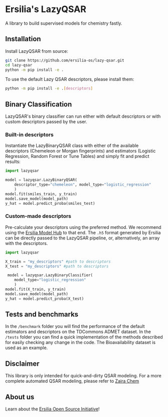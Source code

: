 # Ersilia's LazyQSAR

A library to build supervised models for chemistry fastly.

## Installation

Install LazyQSAR from source:

```bash
git clone https://github.com/ersilia-os/lazy-qsar.git
cd lazy-qsar
python -m pip install -e .
```

To use the default Lazy QSAR descriptors, please install them:
```bash
python -m pip install -e .[descriptors]
```

## Binary Classification

LazyQSAR's binary classifier can run either with default descriptors or with custom descriptors passed by the user.

### Built-in descriptors

Instantiate the LazyBinaryQSAR class with either of the available descriptors (Chemeleon or Morgan fingerprints) and estimators (Logistic Regression, Random Forest or Tune Tables) and simply fit and predict results:

```python
import lazyqsar

model = lazyqsar.LazyBinaryQSAR(
    descriptor_type="chemeleon", model_type="logistic_regression"
    )
model.fit(smiles_train, y_train)
model.save_model(model_path)
y_hat = model.predict_proba(smiles_test)
```

### Custom-made descriptors
Pre-calculate your descriptors using the preferred method. We recommend using the [Ersilia Model Hub](https://github.com/ersilia-os/ersilia) to that end. The `.h5` format generated by Ersilia can be directly passed to the LazyQSAR pipeline, or, alternatively, an array with the descriptors.

```python
import lazyqsar

X_train = "my_descriptors" #path to descriptors
X_test = "my_descriptors" #path to descriptors

 model = lazyqsar.LazyBinaryClassifier(
    model_type="logistic_regression"
    )
model.fit(X_train, y_train)
model.save_model(model_path)
y_hat = model.predict_proba(X_test)
```

## Tests and benchmarks

In the `/benchmark` folder you will find the performance of the default estimators and descriptors on the TDCommons ADMET dataset. In the `/tests` folder you can find a quick implementation of the methods described for easily checking any change in the code. The Bioavailability dataset is used as an example. 

## Disclaimer

This library is only intended for quick-and-dirty QSAR modeling. For a more complete automated QSAR modeling, please refer to [Zaira Chem](https://github.com/ersilia-os/zaira-chem)

## About us

Learn about the [Ersilia Open Source Initiative](https://ersilia.io)!
